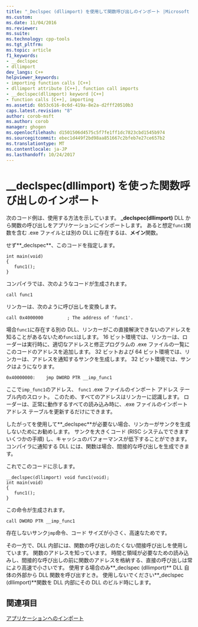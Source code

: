 ```yaml
---
title: "_Declspec (dllimport) を使用して関数呼び出しのインポート |Microsoft ドキュメント"
ms.custom: 
ms.date: 11/04/2016
ms.reviewer: 
ms.suite: 
ms.technology: cpp-tools
ms.tgt_pltfrm: 
ms.topic: article
f1_keywords:
- __declspec
- dllimport
dev_langs: C++
helpviewer_keywords:
- importing function calls [C++]
- dllimport attribute [C++], function call imports
- __declspec(dllimport) keyword [C++]
- function calls [C++], importing
ms.assetid: 6b53c616-0c6d-419a-8e2a-d2fff20510b3
caps.latest.revision: "8"
author: corob-msft
ms.author: corob
manager: ghogen
ms.openlocfilehash: d1501506d4575c5f7fe1ff1dc7823cbd1545b974
ms.sourcegitcommit: ebec1d449f2bd98aa851667c2bfeb7e27ce657b2
ms.translationtype: MT
ms.contentlocale: ja-JP
ms.lasthandoff: 10/24/2017
---
```

# <a name="importing-function-calls-using-declspecdllimport"></a>__declspec(dllimport) を使った関数呼び出しのインポート
次のコード例は、使用する方法を示しています。 **_declspec(dllimport)** DLL から関数の呼び出しをアプリケーションにインポートします。 あると想定`func1`関数を含む .exe ファイルとは別の DLL に存在するは、**メイン**関数。  
  
 せず**_declspec**、このコードを指定します。  
  
```  
int main(void)   
{  
   func1();  
}  
```  
  
 コンパイラでは、次のようなコードが生成されます。  
  
```  
call func1  
```  
  
 リンカーは、次のように呼び出しを変換します。  
  
```  
call 0x4000000         ; The address of 'func1'.  
```  
  
 場合`func1`に存在する別の DLL、リンカーがこの直接解決できないのアドレスを知ることがあるないため`func1`はします。 16 ビット環境では、リンカーは、ローダーは実行時に、適切なアドレスと修正プログラムの .exe ファイルの一覧にこのコードのアドレスを追加します。 32 ビットおよび 64 ビット環境では、リンカーは、アドレスを通知するサンクを生成します。 32 ビット環境では、サンクはようになります。  
  
```  
0x40000000:    jmp DWORD PTR __imp_func1  
```  
  
 ここで`imp_func1`のアドレス、 `func1` .exe ファイルのインポート アドレス テーブル内のスロット。 このため、すべてのアドレスはリンカーに認識します。 ローダーは、正常に動作するすべての読み込み時に、.exe ファイルのインポート アドレス テーブルを更新するだけにできます。  
  
 したがってを使用して**_declspec**が必要ない場合、リンカーがサンクを生成しないためにお勧めします。 サンクを大きくコード (RISC システムでできますいくつかの手順) し、キャッシュのパフォーマンスが低下することができます。 コンパイラに通知する DLL には、関数は場合、間接的な呼び出しを生成できます。  
  
 これでこのコードに示します。  
  
```  
__declspec(dllimport) void func1(void);  
int main(void)   
{  
   func1();  
}  
```  
  
 この命令が生成されます。  
  
```  
call DWORD PTR __imp_func1  
```  
  
 存在しないサンク`jmp`命令、コード サイズが小さく、高速なためです。  
  
 その一方で、DLL 内部には、関数の呼び出しのたくない間接呼び出しを使用しています。 関数のアドレスを知っています。 時間と領域が必要なための読み込みし、間接的な呼び出しの前に関数のアドレスを格納する、直接の呼び出しは常により高速で小さいです。 使用する場合のみ**_declspec (dllimport)** DLL 自体の外部から DLL 関数を呼び出すとき。 使用しないでください**_declspec (dllimport)**関数を DLL 内部にその DLL のビルド時にします。  
  
## <a name="see-also"></a>関連項目  
 [アプリケーションへのインポート](../build/importing-into-an-application.md)